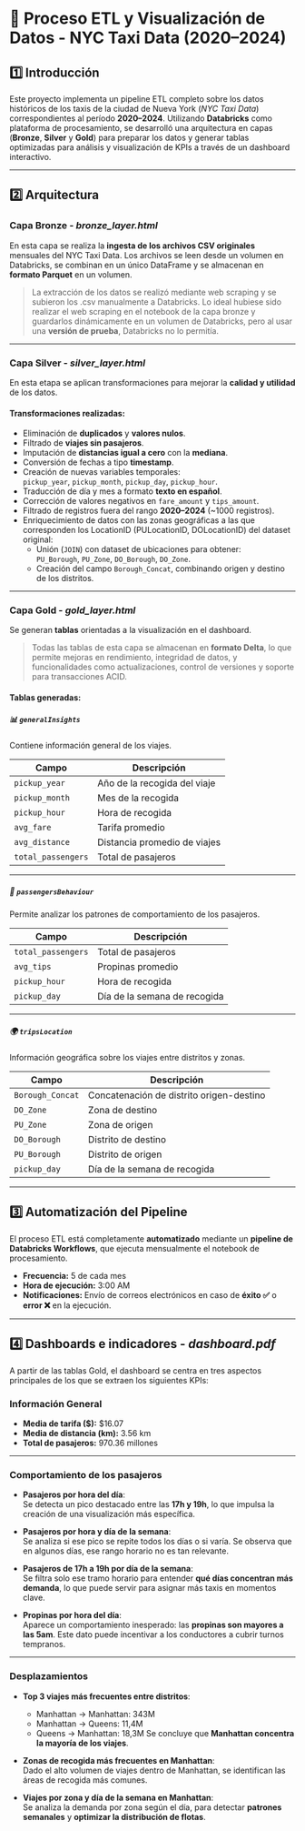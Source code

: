 # 🚖 Proceso ETL y Visualización de Datos - NYC Taxi Data (2020–2024)

##  1️⃣ Introducción

Este proyecto implementa un pipeline ETL completo sobre los datos históricos de los taxis de la ciudad de Nueva York (*NYC Taxi Data*) correspondientes al período **2020–2024**. Utilizando **Databricks** como plataforma de procesamiento, se desarrolló una arquitectura en capas (**Bronze**, **Silver** y **Gold**) para preparar los datos y generar tablas optimizadas para análisis y visualización de KPIs a través de un dashboard interactivo.

---

## 2️⃣ Arquitectura

### Capa Bronze - *bronze_layer.html*

En esta capa se realiza la **ingesta de los archivos CSV originales** mensuales del NYC Taxi Data. Los archivos se leen desde un volumen en Databricks, se combinan en un único DataFrame y se almacenan en **formato Parquet** en un volumen.

> La extracción de los datos se realizó mediante web scraping y se subieron los .csv manualmente a Databricks. Lo ideal hubiese sido realizar el web scraping en el notebook de la capa bronze y guardarlos dinámicamente en un volumen de Databricks, pero al usar una **versión de prueba**, Databricks no lo permitía.

---

### Capa Silver - *silver_layer.html*

En esta etapa se aplican transformaciones para mejorar la **calidad y utilidad** de los datos. 

#### Transformaciones realizadas:
- Eliminación de **duplicados** y **valores nulos**.
- Filtrado de **viajes sin pasajeros**.
- Imputación de **distancias igual a cero** con la **mediana**.
- Conversión de fechas a tipo **timestamp**.
- Creación de nuevas variables temporales:  
  `pickup_year`, `pickup_month`, `pickup_day`, `pickup_hour`.
- Traducción de día y mes a formato **texto en español**.
- Corrección de valores negativos en `fare_amount` y `tips_amount`.
- Filtrado de registros fuera del rango **2020–2024** (~1000 registros).
- Enriquecimiento de datos con las zonas geográficas a las que corresponden los LocationID (PULocationID, DOLocationID) del dataset original:
  - Unión (`JOIN`) con dataset de ubicaciones para obtener:  
    `PU_Borough`, `PU_Zone`, `DO_Borough`, `DO_Zone`.
  - Creación del campo `Borough_Concat`, combinando origen y destino de los distritos.

---

### Capa Gold - *gold_layer.html*

Se generan **tablas** orientadas a la visualización en el dashboard.

> Todas las tablas de esta capa se almacenan en **formato Delta**, lo que permite mejoras en rendimiento, integridad de datos, y funcionalidades como actualizaciones, control de versiones y soporte para transacciones ACID.


#### Tablas generadas:

##### 📊 `generalInsights`
Contiene información general de los viajes.

| Campo              | Descripción                         |
|--------------------|-------------------------------------|
| `pickup_year`      | Año de la recogida del viaje        |
| `pickup_month`     | Mes de la recogida                  |
| `pickup_hour`      | Hora de recogida                    |
| `avg_fare`         | Tarifa promedio                     |
| `avg_distance`     | Distancia promedio de viajes        |
| `total_passengers` | Total de pasajeros                  |

---

##### 👥 `passengersBehaviour`
Permite analizar los patrones de comportamiento de los pasajeros.

| Campo              | Descripción                         |
|--------------------|-------------------------------------|
| `total_passengers` | Total de pasajeros                  |
| `avg_tips`         | Propinas promedio                   |
| `pickup_hour`      | Hora de recogida                    |
| `pickup_day`       | Día de la semana de recogida        |

---

##### 🌍 `tripsLocation`
Información geográfica sobre los viajes entre distritos y zonas.

| Campo             | Descripción                          |
|-------------------|--------------------------------------|
| `Borough_Concat`  | Concatenación de distrito origen-destino |
| `DO_Zone`         | Zona de destino                      |
| `PU_Zone`         | Zona de origen                       |
| `DO_Borough`      | Distrito de destino                  |
| `PU_Borough`      | Distrito de origen                   |
| `pickup_day`      | Día de la semana de recogida         |

---

## 3️⃣ Automatización del Pipeline

El proceso ETL está completamente **automatizado** mediante un **pipeline de Databricks Workflows**, que ejecuta mensualmente el notebook de procesamiento.

- **Frecuencia:** 5 de cada mes  
- **Hora de ejecución:** 3:00 AM  
- **Notificaciones:** Envío de correos electrónicos en caso de **éxito ✅** o **error ❌** en la ejecución.


---

## 4️⃣ Dashboards e indicadores - *dashboard.pdf*

A partir de las tablas Gold, el dashboard se centra en tres aspectos principales de los que se extraen los siguientes KPIs:

### **Información General**
- **Media de tarifa ($):** $16.07  
- **Media de distancia (km):** 3.56 km  
- **Total de pasajeros:** 970.36 millones  

---

### **Comportamiento de los pasajeros**
- **Pasajeros por hora del día**:  
  Se detecta un pico destacado entre las **17h y 19h**, lo que impulsa la creación de una visualización más específica.
  
- **Pasajeros por hora y día de la semana**:  
  Se analiza si ese pico se repite todos los días o si varía. Se observa que en algunos días, ese rango horario no es tan relevante.

- **Pasajeros de 17h a 19h por día de la semana**:  
  Se filtra solo ese tramo horario para entender **qué días concentran más demanda**, lo que puede servir para asignar más taxis en momentos clave.

- **Propinas por hora del día**:  
  Aparece un comportamiento inesperado: las **propinas son mayores a las 5am**. Este dato puede incentivar a los conductores a cubrir turnos tempranos.

---

### **Desplazamientos**
- **Top 3 viajes más frecuentes entre distritos**:  
  - Manhattan → Manhattan: 343M
  - Manhattan → Queens: 11,4M 
  - Queens → Manhattan: 18,3M 
  Se concluye que **Manhattan concentra la mayoría de los viajes**.

- **Zonas de recogida más frecuentes en Manhattan**:  
  Dado el alto volumen de viajes dentro de Manhattan, se identifican las áreas de recogida más comunes.

- **Viajes por zona y día de la semana en Manhattan**:  
  Se analiza la demanda por zona según el día, para detectar **patrones semanales** y **optimizar la distribución de flotas**.